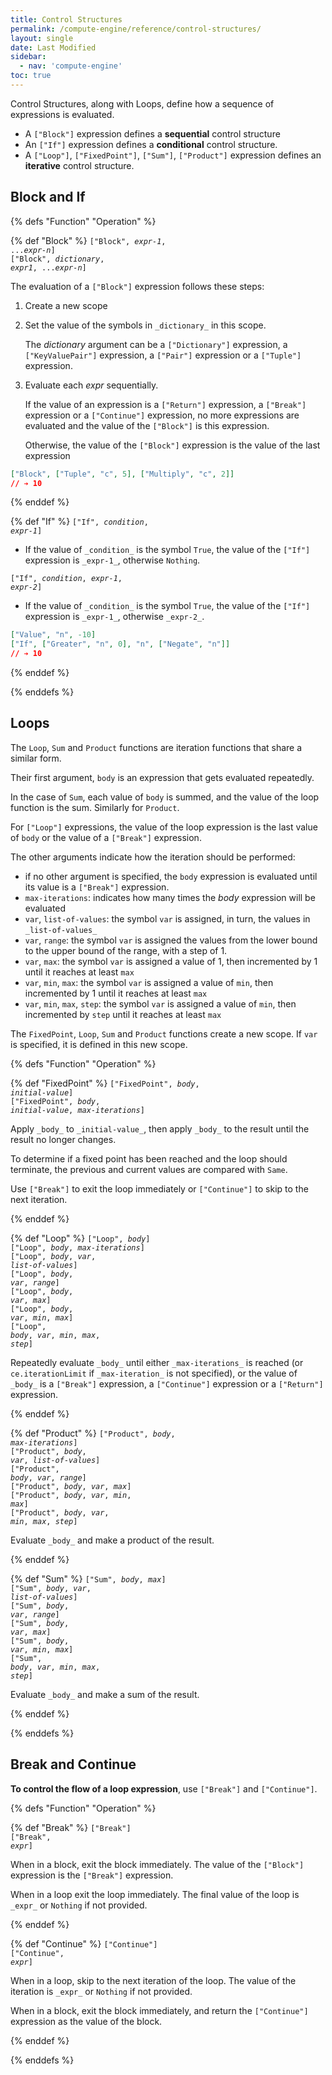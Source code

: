 ```yaml
---
title: Control Structures
permalink: /compute-engine/reference/control-structures/
layout: single
date: Last Modified
sidebar:
  - nav: 'compute-engine'
toc: true
---
```


Control Structures, along with Loops, define how a sequence of expressions
is evaluated.

- A `["Block"]` expression defines a **sequential** control structure
- An `["If"]` expression defines a **conditional** control structure.
- A `["Loop"]`, `["FixedPoint"]`, `["Sum"]`, `["Product"]` expression defines an **iterative** control structure.


## Block and If


{% defs "Function" "Operation" %} 

{% def "Block" %}
<code>["Block", _expr-1_, ..._expr-n_]</code><br>
<code>["Block", _dictionary_, _expr1_, ..._expr-n_]</code>

The evaluation of a `["Block"]` expression follows these steps:

1) Create a new scope
2) Set the value of the symbols in `_dictionary_` in this scope.

    The _dictionary_ argument can be a `["Dictionary"]` expression, a 
`["KeyValuePair"]` expression, a `["Pair"]` expression or a `["Tuple"]` expression.

3) Evaluate each _expr_ sequentially.

    If the value of an expression is a `["Return"]` expression, a `["Break"]` 
    expression or a `["Continue"]` expression, no more expressions are 
    evaluated and the value of the `["Block"]` is this expression.
    
    Otherwise, the value of the `["Block"]` expression is the value of the last 
    expression

```json
["Block", ["Tuple", "c", 5], ["Multiply", "c", 2]]
// ➔ 10
```

{% enddef %} 


{% def "If" %}
<code>["If", _condition_, _expr-1_]</code>

- If the value of `_condition_` is the symbol `True`, the value of the `["If"]` 
expression is `_expr-1_`, otherwise `Nothing`.

<code>["If", _condition_, _expr-1_, _expr-2_]</code>

- If the value of `_condition_` is the symbol `True`, the value of the `["If"]` 
expression is `_expr-1_`, otherwise `_expr-2_`.


```json
["Value", "n", -10]
["If", ["Greater", "n", 0], "n", ["Negate", "n"]]
// ➔ 10
```
{% enddef %} 

{% enddefs %}



## Loops

The `Loop`, `Sum` and `Product` functions are iteration functions that share a
similar form. 

Their first argument, `body` is an expression that gets evaluated repeatedly.

In the case of `Sum`, each value of `body`  is summed, and the 
value of the loop function is the sum. Similarly for `Product`. 

For `["Loop"]` expressions, the value of the loop expression is the last value 
of `body` or the value of a `["Break"]` expression.

The other arguments indicate how the iteration should be performed:
- if no other argument is specified, the `body` expression is evaluated until
its value is a `["Break"]` expression.
- `max-iterations`: indicates how many times the _body_ expression will be evaluated
- `var`, `list-of-values`: the symbol `var` is assigned, in turn, the values in 
`_list-of-values_`
- `var`, `range`: the symbol `var` is assigned the values from the lower 
bound to the upper bound of the range, with a step of 1.
- `var`, `max`: the symbol `var` is assigned a value of 1, then incremented
by 1 until it reaches at least `max`
- `var`, `min`, `max`: the symbol `var` is assigned a value of `min`, then 
incremented by 1 until it reaches at least `max`
- `var`, `min`, `max`, `step`: the symbol `var` is assigned a value 
of `min`, then incremented by `step` until it reaches at least `max`

The `FixedPoint`, `Loop`, `Sum` and `Product` functions create a new scope. If
 `var` is specified, it is defined in this new scope.


{% defs "Function" "Operation" %} 

{% def "FixedPoint" %}
<code>["FixedPoint", _body_, _initial-value_]</code><br>
<code>["FixedPoint", _body_, _initial-value_, _max-iterations_]</code>


Apply `_body_` to `_initial-value_`, then apply `_body_` to the result until
the result no longer changes.

To determine if a fixed point has been reached and the loop should terminate, 
the previous and current values are compared with `Same`.


Use `["Break"]` to exit the loop immediately or `["Continue"]` to skip to
the next iteration.



{% enddef %} 

{% def "Loop" %}
<code>["Loop", _body_]</code><br>
<code>["Loop", _body_, _max-iterations_]</code><br>
<code>["Loop", _body_, _var_, _list-of-values_]</code><br>
<code>["Loop", _body_, _var_, _range_]</code><br>
<code>["Loop", _body_, _var_, _max_]</code><br>
<code>["Loop", _body_, _var_, _min_, _max_]</code><br>
<code>["Loop", _body_, _var_, _min_, _max_, _step_]</code><br>

Repeatedly evaluate `_body_` until either `_max-iterations_` is reached (or 
`ce.iterationLimit` if `_max-iteration_` is not specified), or the value of 
`_body_` is a `["Break"]` expression, a `["Continue"]` expression or a 
`["Return"]` expression.

{% enddef %} 

{% def "Product" %}
<code>["Product", _body_, _max-iterations_]</code><br>
<code>["Product", _body_, _var_, _list-of-values_]</code><br>
<code>["Product", _body_, _var_, _range_]</code><br>
<code>["Product", _body_, _var_, _max_]</code><br>
<code>["Product", _body_, _var_, _min_, _max_]</code><br>
<code>["Product", _body_, _var_, _min_, _max_, _step_]</code><br>

Evaluate `_body_` and make a product of the result.

{% enddef %} 


{% def "Sum" %}
<code>["Sum", _body_, _max_]</code><br>
<code>["Sum", _body_, _var_, _list-of-values_]</code><br>
<code>["Sum", _body_, _var_, _range_]</code><br>
<code>["Sum", _body_, _var_, _max_]</code><br>
<code>["Sum", _body_, _var_, _min_, _max_]</code><br>
<code>["Sum", _body_, _var_, _min_, _max_, _step_]</code><br>

Evaluate `_body_` and make a sum of the result.

{% enddef %} 

{% enddefs %}


## Break and Continue

**To control the flow of a loop expression**, use `["Break"]` and `["Continue"]`.


{% defs "Function" "Operation" %} 

{% def "Break" %}
<code>["Break"]</code><br>
<code>["Break", _expr_]</code><br>

When in a block, exit the block immediately. The value of the `["Block"]` 
expression is the `["Break"]` expression.

When  in a loop exit the loop immediately. The final value of the loop is 
`_expr_` or `Nothing` if not provided.


{% enddef %} 

{% def "Continue" %}
<code>["Continue"]</code><br>
<code>["Continue", _expr_]</code><br>

When in a loop, skip to the next iteration of the loop. The value of the 
iteration is `_expr_` or `Nothing` if not provided.

When in a block, exit the block immediately, and return the `["Continue"]`
expression as the value of the block.

{% enddef %} 

{% enddefs %}



